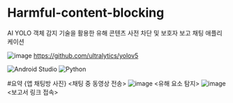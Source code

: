 # Harmful-content-blocking
AI YOLO 객체 감지 기술을 활용한 유해 콘텐츠 사전 차단 및 보호자 보고 채팅 애플리케이션 

![image](https://github.com/user-attachments/assets/fd54e1b0-65e7-4945-831f-9ae3a987b830)
https://github.com/ultralytics/yolov5

![Android Studio](https://img.shields.io/badge/android%20studio-346ac1?style=for-the-badge&logo=android%20studio&logoColor=white)
![Python](https://img.shields.io/badge/python-3670A0?style=for-the-badge&logo=python&logoColor=ffdd54)

#요약
{앱 채팅방 사진}
<채팅 중 동영상 전송>
![image](https://github.com/user-attachments/assets/9d804b2b-1148-403c-9d55-ef8186fee6e4) 
<유해 요소 탐지>
![image](https://github.com/user-attachments/assets/105c5e8f-982b-47a4-89cb-ce0d4508fdf0) 
<보고서 링크 접속>
